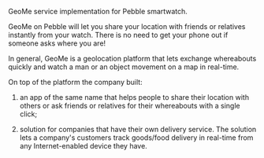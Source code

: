 GeoMe service implementation for Pebble smartwatch.

GeoMe on Pebble will let you share your location with friends or relatives instantly from your watch. There is no need to get your phone out if someone asks where you are!


In general, GeoMe is a geolocation platform that lets exchange whereabouts quickly and watch a man or an object movement on a map in real-time. 

On top of the platform the company built: 

1) an app of the same name that helps people to share their location with others or ask friends or relatives for their whereabouts with a single click; 

2) solution for companies that have their own delivery service. The solution lets a company's customers track goods/food delivery in real-time from any Internet-enabled device they have. 